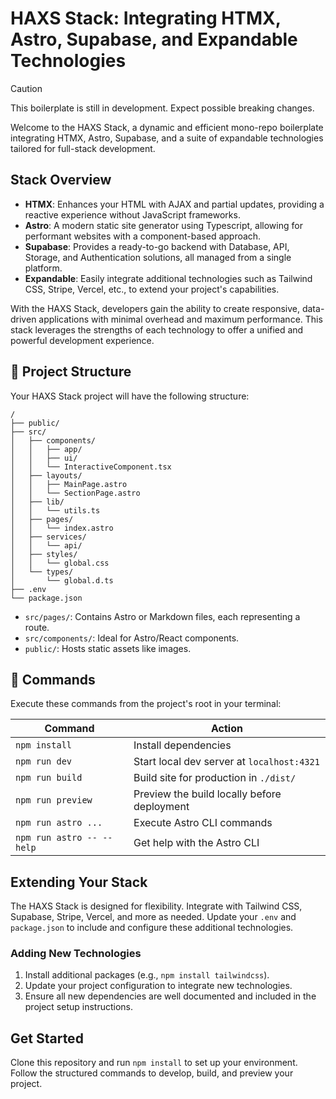 # HAXS Stack: Integrating HTMX, Astro, Supabase, and Expandable Technologies

> [!CAUTION]  
> This boilerplate is still in development. Expect possible breaking changes.

Welcome to the HAXS Stack, a dynamic and efficient mono-repo boilerplate integrating HTMX, Astro, Supabase, and a suite of expandable technologies tailored for full-stack development.

## Stack Overview

- **HTMX**: Enhances your HTML with AJAX and partial updates, providing a reactive experience without JavaScript frameworks.
- **Astro**: A modern static site generator using Typescript, allowing for performant websites with a component-based approach.
- **Supabase**: Provides a ready-to-go backend with Database, API, Storage, and Authentication solutions, all managed from a single platform.
- **Expandable**: Easily integrate additional technologies such as Tailwind CSS, Stripe, Vercel, etc., to extend your project's capabilities.

With the HAXS Stack, developers gain the ability to create responsive, data-driven applications with minimal overhead and maximum performance. This stack leverages the strengths of each technology to offer a unified and powerful development experience.

## 🚀 Project Structure

Your HAXS Stack project will have the following structure:

```plaintext
/
├── public/
├── src/
│   ├── components/
│   │   ├── app/
│   │   ├── ui/
│   │   └── InteractiveComponent.tsx
│   ├── layouts/
│   │   ├── MainPage.astro
│   │   └── SectionPage.astro
│   ├── lib/
│   │   └── utils.ts
│   ├── pages/
│   │   └── index.astro
│   ├── services/
│   │   └── api/
│   ├── styles/
│   │   └── global.css
│   └── types/
│       └── global.d.ts
├── .env
└── package.json
```

- `src/pages/`: Contains Astro or Markdown files, each representing a route.
- `src/components/`: Ideal for Astro/React components.
- `public/`: Hosts static assets like images.

## 🧞 Commands

Execute these commands from the project's root in your terminal:

| Command                   | Action                                      |
| ------------------------- | ------------------------------------------- |
| `npm install`             | Install dependencies                        |
| `npm run dev`             | Start local dev server at `localhost:4321`  |
| `npm run build`           | Build site for production in `./dist/`      |
| `npm run preview`         | Preview the build locally before deployment |
| `npm run astro ...`       | Execute Astro CLI commands                  |
| `npm run astro -- --help` | Get help with the Astro CLI                 |

## Extending Your Stack

The HAXS Stack is designed for flexibility. Integrate with Tailwind CSS, Supabase, Stripe, Vercel, and more as needed. Update your `.env` and `package.json` to include and configure these additional technologies.

### Adding New Technologies

1. Install additional packages (e.g., `npm install tailwindcss`).
2. Update your project configuration to integrate new technologies.
3. Ensure all new dependencies are well documented and included in the project setup instructions.

## Get Started

Clone this repository and run `npm install` to set up your environment. Follow the structured commands to develop, build, and preview your project.
